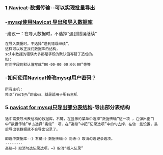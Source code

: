 ### 1.Navicat-数据传输--可以实现批量导出

### -[mysql使用Navicat 导出和导入数据库](https://blog.csdn.net/davidchengx/article/details/75912013)
-建议一：在导入数据时，不选择“遇到错误继续”
```
在导入数据时，不选择“遇到错误继续”，
这样可以改正我们数据库的结构，
sql中数据的错误大多都是字段的默认值写错了造成的。
如：
时间字段的默认值写成“00-00-00 00:00:00”等等
```

### -[如何使用Navicat修改mysql用户密码？](https://jingyan.baidu.com/article/455a995054d490a167277858.html)
```
所有主机：
修改“root@%”的密码，就是适用于所有主机
```

### 5.[navicat for mysql只导出部分表结构](https://blog.csdn.net/a351945755/article/details/24782145)-导出部分表结构
```
选中需要导出表结构的数据库，右键，在显示的菜单中选择“数据传输”这一项 ，在弹出窗口中“数据传输”单击选择“高级”一项，在“高级”中把“记录选项”中的勾去掉，在做一些设置，最后导出表数据就不会导出记录了。

即选中数据库--》右键—》数据传输—》高级—》取消勾选记录选项。
--------
高级—》取消勾选记录选项。—》取消“插入记录”
```